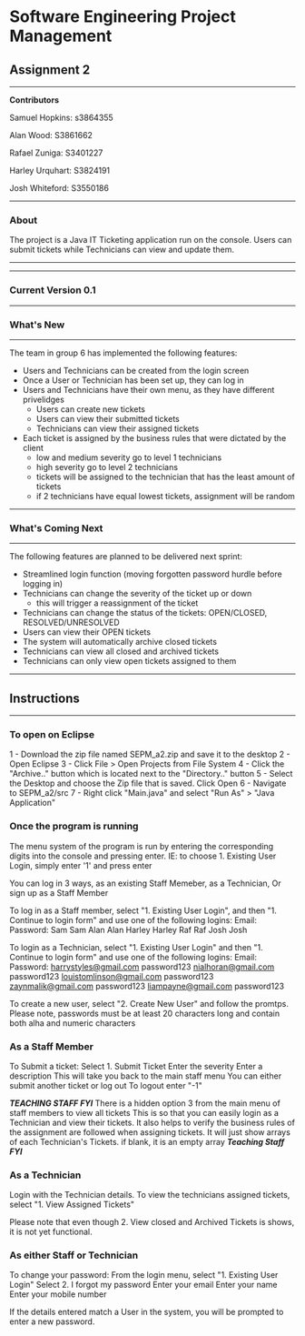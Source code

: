 # Software Engineering Project Management 

## Assignment 2
***

**Contributors**  

Samuel Hopkins: s3864355  

Alan Wood: S3861662  

Rafael Zuniga: S3401227   

Harley Urquhart: S3824191   

Josh Whiteford: S3550186   
***

### About
The project is a Java IT Ticketing application run on the console. Users can submit tickets while Technicians can view and update them.  

*** 
***
### Current Version 0.1
***

### What's New
***
The team in group 6 has implemented the following features:  
- Users and Technicians can be created from the login screen
- Once a User or Technician has been set up, they can log in
- Users and Technicians have their own menu, as they have different privelidges
	- Users can create new tickets
	- Users can view their submitted tickets
	- Technicians can view their assigned tickets
- Each ticket is assigned by the business rules that were dictated by the client
	- low and medium severity go to level 1 technicians
	- high severity go to level 2 technicians
	- tickets will be assigned to the technician that has the least amount of tickets 
	- if 2 technicians have equal lowest tickets, assignment will be random


***
### What's Coming Next
***
The following features are planned to be delivered next sprint:  
- Streamlined login function (moving forgotten password hurdle before logging in)
- Technicians can change the severity of the ticket up or down
	- this will trigger a reassignment of the ticket
- Technicians can change the status of the tickets: OPEN/CLOSED, RESOLVED/UNRESOLVED
- Users can view their OPEN tickets
- The system will automatically archive closed tickets
- Technicians can view all closed and archived tickets
- Technicians can only view open tickets assigned to them
***
## Instructions

***
### To open on Eclipse
1 - Download the zip file named SEPM_a2.zip and save it to the desktop
2 - Open Eclipse
3 - Click File > Open Projects from File System
4 - Click the "Archive.." button which is located next to the "Directory.." button
5 - Select the Desktop and choose the Zip file that is saved. Click Open
6 - Navigate to SEPM_a2/src
7 - Right click "Main.java" and select "Run As" > "Java Application"

### Once the program is running
The menu system of the program is run by entering the corresponding digits into the console and pressing enter.
IE: to choose 1. Existing User Login, simply enter '1' and press enter

You can log in 3 ways, as an existing Staff Memeber, as a Technician, Or sign up as a Staff Member

To log in as a Staff member, select "1. Existing User Login", and then "1. Continue to login form" and use one of the following logins: 
Email: 			Password: 
Sam			Sam
Alan			Alan
Harley			Harley
Raf			Raf
Josh			Josh

To login as a Technician, select "1. Existing User Login" and then "1. Continue to login form" and use one of the following logins:
Email: 				Password:
harrystyles@gmail.com		password123
nialhoran@gmail.com		password123
louistomlinson@gmail.com	password123
zaynmalik@gmail.com		password123
liampayne@gmail.com		password123

To create a new user, select "2. Create New User" and follow the promtps.
Please note, passwords must be at least 20 characters long and contain both alha and numeric characters

### As a Staff Member
To Submit a ticket: 
Select 1. Submit Ticket
Enter the severity
Enter a description
This will take you back to the main staff menu
You can either submit another ticket or log out
To logout enter "-1"


***TEACHING STAFF FYI***
There is a hidden option 3 from the main menu of staff members to view all tickets
This is so that you can easily login as a Technician and view their tickets.
It also helps to verify the business rules of the assignment are followed when assigning tickets. 
It will just show arrays of each Technician's Tickets. if blank, it is an empty array
***Teaching Staff FYI*** 

### As a Technician
Login with the Technician details. 
To view the technicians assigned tickets, select "1. View Assigned Tickets"

Please note that even though 2. View closed and Archived Tickets is shows, it is not yet functional. 

### As either Staff or Technician
To change your password: 
From the login menu, select "1. Existing User Login"
Select 2. I forgot my password
Enter your email 
Enter your name
Enter your mobile number

If the details entered match a User in the system, you will be prompted to enter a new password. 


